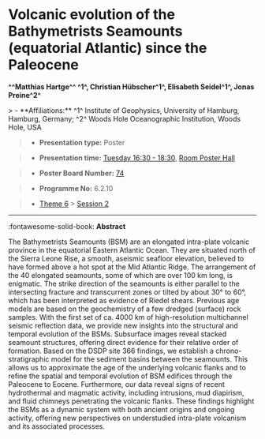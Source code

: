 # Volcanic evolution of the Bathymetrists Seamounts (equatorial Atlantic) since the Paleocene

**^^Matthias Hartge^^ ^1^, Christian Hübscher^1^, Elisabeth Seidel^1^, Jonas Preine^2^**

<!-- more -->> - **Affiliations:** ^1^ Institute of Geophysics, University of Hamburg, Hamburg, Germany; ^2^ Woods Hole Oceanographic Institution, Woods Hole, USA 

> - **Presentation type:** Poster

> - **Presentation time:** [Tuesday 16:30 - 18:30](../sessions_comparison.md#__tabbed_2_6), [Room Poster Hall](../maps_venue.md#__tabbed_1_1)

> - **Poster Board Number:** [74](../map_poster_boards.md#tuesday)

> - **Programme No:** 6.2.10

> - [Theme 6](../theme6.md) > [Session 2](../sessions/session-6-2.md)

--- 

:fontawesome-solid-book: **Abstract**

The Bathymetrists Seamounts (BSM) are an elongated intra-plate volcanic province in the equatorial Eastern Atlantic Ocean. They are situated north of the Sierra Leone Rise, a smooth, aseismic seafloor elevation, believed to have formed above a hot spot at the Mid Atlantic Ridge. The arrangement of the 40 elongated seamounts, some of which are over 100 km long, is enigmatic. The strike direction of the seamounts is either parallel to the intersecting fracture and transcurrent zones or tilted by about 30° to 60°, which has been interpreted as evidence of Riedel shears. Previous age models are based on the geochemistry of a few dredged (surface) rock samples.
With the first set of ca. 4000 km of high-resolution multichannel seismic reflection data, we provide new insights into the structural and temporal evolution of the BSMs. Subsurface images reveal stacked seamount structures, offering direct evidence for their relative order of formation. Based on the DSDP site 366 findings, we establish a chrono-stratigraphic model for the sediment basins between the seamounts. This allows us to approximate the age of the underlying volcanic flanks and to refine the spatial and temporal evolution of BSM edifices through the Paleocene to Eocene. Furthermore, our data reveal signs of recent hydrothermal and magmatic activity, including intrusions, mud diapirism, and fluid chimneys penetrating the volcanic flanks. These findings highlight the BSMs as a dynamic system with both ancient origins and ongoing activity, offering new perspectives on understudied intra-plate volcanism and its associated processes.

